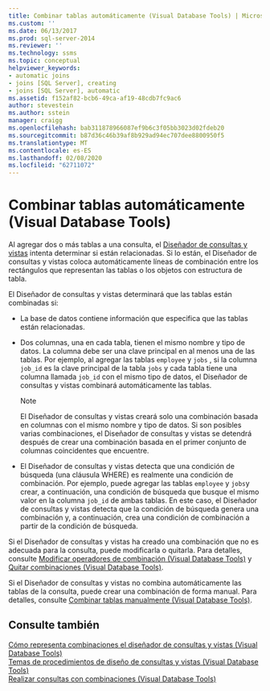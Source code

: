 ```yaml
---
title: Combinar tablas automáticamente (Visual Database Tools) | Microsoft Docs
ms.custom: ''
ms.date: 06/13/2017
ms.prod: sql-server-2014
ms.reviewer: ''
ms.technology: ssms
ms.topic: conceptual
helpviewer_keywords:
- automatic joins
- joins [SQL Server], creating
- joins [SQL Server], automatic
ms.assetid: f152af82-bcb6-49ca-af19-48cdb7fc9ac6
author: stevestein
ms.author: sstein
manager: craigg
ms.openlocfilehash: bab311878966087ef9b6c3f05bb3023d02fdeb20
ms.sourcegitcommit: b87d36c46b39af8b929ad94ec707dee8800950f5
ms.translationtype: MT
ms.contentlocale: es-ES
ms.lasthandoff: 02/08/2020
ms.locfileid: "62711072"
---
```

# <a name="join-tables-automatically-visual-database-tools"></a>Combinar tablas automáticamente (Visual Database Tools)
  Al agregar dos o más tablas a una consulta, el [Diseñador de consultas y vistas](visual-database-tools.md) intenta determinar si están relacionadas. Si lo están, el Diseñador de consultas y vistas coloca automáticamente líneas de combinación entre los rectángulos que representan las tablas o los objetos con estructura de tabla.  
  
 El Diseñador de consultas y vistas determinará que las tablas están combinadas si:  
  
-   La base de datos contiene información que especifica que las tablas están relacionadas.  
  
-   Dos columnas, una en cada tabla, tienen el mismo nombre y tipo de datos. La columna debe ser una clave principal en al menos una de las tablas. Por ejemplo, al agregar las tablas `employee` y `jobs` , si la columna `job_id` es la clave principal de la tabla `jobs` y cada tabla tiene una columna llamada `job_id` con el mismo tipo de datos, el Diseñador de consultas y vistas combinará automáticamente las tablas.  
  
    > [!NOTE]  
    >  El Diseñador de consultas y vistas creará solo una combinación basada en columnas con el mismo nombre y tipo de datos. Si son posibles varias combinaciones, el Diseñador de consultas y vistas se detendrá después de crear una combinación basada en el primer conjunto de columnas coincidentes que encuentre.  
  
-   El Diseñador de consultas y vistas detecta que una condición de búsqueda (una cláusula WHERE) es realmente una condición de combinación. Por ejemplo, puede agregar las tablas `employee` y `jobs`y crear, a continuación, una condición de búsqueda que busque el mismo valor en la columna `job_id` de ambas tablas. En este caso, el Diseñador de consultas y vistas detecta que la condición de búsqueda genera una combinación y, a continuación, crea una condición de combinación a partir de la condición de búsqueda.  
  
 Si el Diseñador de consultas y vistas ha creado una combinación que no es adecuada para la consulta, puede modificarla o quitarla. Para detalles, consulte [Modificar operadores de combinación &#40;Visual Database Tools&#41;](modify-join-operators-visual-database-tools.md) y [Quitar combinaciones &#40;Visual Database Tools&#41;](remove-joins-visual-database-tools.md).  
  
 Si el Diseñador de consultas y vistas no combina automáticamente las tablas de la consulta, puede crear una combinación de forma manual. Para detalles, consulte [Combinar tablas manualmente &#40;Visual Database Tools&#41;](join-tables-manually-visual-database-tools.md).  
  
## <a name="see-also"></a>Consulte también  
 [Cómo representa combinaciones el diseñador de consultas y vistas &#40;Visual Database Tools&#41;](how-the-query-and-view-designer-represents-joins-visual-database-tools.md)   
 [Temas de procedimientos de diseño de consultas y vistas &#40;Visual Database Tools&#41;](design-queries-and-views-how-to-topics-visual-database-tools.md)   
 [Realizar consultas con combinaciones &#40;Visual Database Tools&#41;](query-with-joins-visual-database-tools.md)  
  
  
